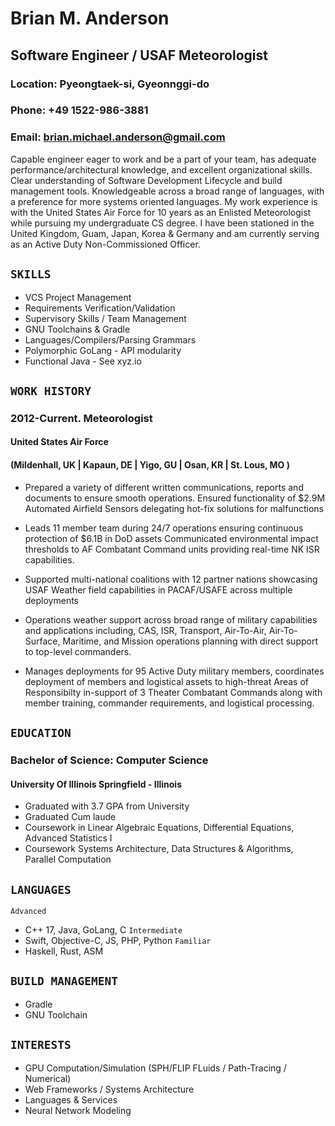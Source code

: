 # Brian M. Anderson
## Software Engineer / USAF Meteorologist

### Location: Pyeongtaek-si, Gyeonnggi-do
### Phone: +49 1522-986-3881
### Email: brian.michael.anderson@gmail.com

Capable engineer eager to work and be a part of your team, has adequate performance/architectural knowledge, and excellent organizational skills. Clear understanding of Software Development Lifecycle and build management tools. Knowledgeable across a broad range of languages, with a preference for more systems oriented languages. My work experience is with the United States Air Force for 10 years as an Enlisted Meteorologist while pursuing my undergraduate CS degree. I have been stationed in the United Kingdom, Guam, Japan, Korea & Germany and am currently serving as an Active Duty Non-Commissioned Officer. 

## ``SKILLS``
- VCS Project Management  
- Requirements Verification/Validation
- Supervisory Skills / Team Management
- GNU Toolchains & Gradle
- Languages/Compilers/Parsing Grammars
- Polymorphic GoLang - API modularity
- Functional Java - See xyz.io

## ``WORK HISTORY``

### 2012-Current. Meteorologist
#### United States Air Force
#### (Mildenhall, UK | Kapaun, DE | Yigo, GU | Osan, KR | St. Lous, MO )

- Prepared a variety of different written communications, reports and documents to ensure smooth operations.
Ensured functionality of $2.9M Automated Airfield Sensors delegating hot-fix solutions for malfunctions

- Leads 11 member team during 24/7 operations ensuring continuous protection of $6.1B in DoD assets
Communicated environmental impact thresholds to AF Combatant Command units providing real-time NK ISR capabilities.

- Supported multi-national coalitions with 12 partner nations showcasing USAF Weather field capabilities in PACAF/USAFE across multiple deployments

- Operations weather support across broad range of military capabilities and applications including, CAS, ISR, Transport, Air-To-Air, Air-To-Surface, Maritime, and Mission operations planning with direct support to top-level commanders. 

- Manages deployments for 95 Active Duty military members, coordinates deployment of members and logistical assets to high-threat Areas of Responsibilty in-support of 3 Theater Combatant Commands along with member training, commander requirements, and logistical processing.

## ``EDUCATION``

### Bachelor of Science: Computer Science 
#### University Of Illinois Springfield - Illinois
- Graduated with 3.7 GPA from University 
- Graduated Cum laude 
- Coursework in Linear Algebraic Equations, Differential Equations, Advanced Statistics I 
- Coursework Systems Architecture, Data Structures & Algorithms, Parallel Computation

## ``LANGUAGES``

``Advanced``
- C++ 17, Java, GoLang, C
``Intermediate``
- Swift, Objective-C, JS, PHP, Python
``Familiar``
- Haskell, Rust, ASM


## ``BUILD MANAGEMENT``
-  Gradle
-  GNU Toolchain


## ``INTERESTS``
- GPU Computation/Simulation (SPH/FLIP FLuids / Path-Tracing / Numerical)
- Web Frameworks / Systems Architecture
- Languages & Services
- Neural Network Modeling
